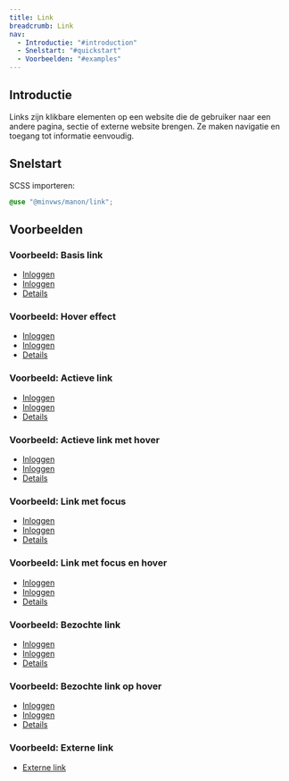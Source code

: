 ```yaml
---
title: Link
breadcrumb: Link
nav:
  - Introductie: "#introduction"
  - Snelstart: "#quickstart"
  - Voorbeelden: "#examples"
---
```


<h2 id="introduction">Introductie</h2>

Links zijn klikbare elementen op een website die de gebruiker naar een andere pagina, sectie of externe website brengen. Ze maken navigatie en toegang tot informatie eenvoudig.

<h2 id="quickstart">Snelstart</h2>

SCSS importeren:

```scss
@use "@minvws/manon/link";
```

<h2 id="examples">Voorbeelden</h2>

### Voorbeeld: Basis link

- <a href="link">Inloggen</a>
- <a href="link"><span class="icon icon-user" aria-hidden="true"></span>Inloggen</a>
- <a href="link">Details<span class="icon icon-chevron-right" aria-hidden="true"></span></a>

### Voorbeeld: Hover effect

- <a href="link" class="hover">Inloggen</a>
- <a href="link" class="hover"><span class="icon icon-user" aria-hidden="true"></span>Inloggen</a>
- <a href="link" class="hover">Details<span class="icon icon-chevron-right" aria-hidden="true"></span></a>

### Voorbeeld: Actieve link

- <a href="link" class="active">Inloggen</a>
- <a href="link" class="active"><span class="icon icon-user" aria-hidden="true"></span>Inloggen</a>
- <a href="link" class="active">Details<span class="icon icon-chevron-right" aria-hidden="true"></span></a>

### Voorbeeld: Actieve link met hover

- <a href="link" class="active hover">Inloggen</a>
- <a href="link" class="active hover"><span class="icon icon-user" aria-hidden="true"></span>Inloggen</a>
- <a href="link" class="active hover">Details<span class="icon icon-chevron-right" aria-hidden="true"></span></a>

### Voorbeeld: Link met focus

- <a href="link" class="focus">Inloggen</a>
- <a href="link" class="focus"><span class="icon icon-user" aria-hidden="true"></span>Inloggen</a>
- <a href="link" class="focus">Details<span class="icon icon-chevron-right" aria-hidden="true"></span></a>

### Voorbeeld: Link met focus en hover

- <a href="link" class="focus hover">Inloggen</a>
- <a href="link" class="focus hover"><span class="icon icon-user" aria-hidden="true"></span>Inloggen</a>
- <a href="link" class="focus hover">Details<span class="icon icon-chevron-right" aria-hidden="true"></span></a>

### Voorbeeld: Bezochte link

- <a href="link" class="visited">Inloggen</a>
- <a href="link" class="visited"><span class="icon icon-user" aria-hidden="true"></span>Inloggen</a>
- <a href="link" class="visited">Details<span class="icon icon-chevron-right" aria-hidden="true"></span></a>

### Voorbeeld: Bezochte link op hover

- <a href="link" class="visited hover">Inloggen</a>
- <a href="link" class="visited hover"><span class="icon icon-user" aria-hidden="true"></span>Inloggen</a>
- <a href="link" class="visited hover">Details<span class="icon icon-chevron-right" aria-hidden="true"></span></a>

### Voorbeeld: Externe link

- <a href="link" rel="external">Externe link</a>

